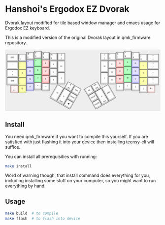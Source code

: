 # Hanshoi's Ergodox EZ Dvorak
Dvorak layout modified for tile based window manager and emacs usage
for Ergodox EZ keyboard.

This is a modified version of the original Dvorak layout in qmk_firmware
repository.

![alt text](https://github.com/hanshoi/ergodox_layout/blob/master/keyboard-layout.png "Base layer")

## Install
You need qmk_firmware if you want to compile this yourself. 
If you are satisfied with just flashing it into your device
then installing teensy-cli will suffice. 

You can install all prerequisities with running:

```bash
make install
```

Word of warning though, that install command does everything for you, 
including installing some stuff on your computer, so you might want 
to run everything by hand.

## Usage
```bash
make build  # to compile
make flash  # to flash into device
```

